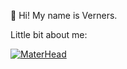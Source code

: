 👋 Hi! My name is Verners.

Little bit about me:

[![MaterHead](https://media3.giphy.com/media/qgQUggAC3Pfv687qPC/giphy.gif)](https://www.vernersgrzibovskis.com/)



<!--
**grzibovskis/grzibovskis** is a ✨ _special_ ✨ repository because its `README.md` (this file) appears on your GitHub profile.

Here are some ideas to get you started:

- 🔭 I’m currently working on ...
- 🌱 I’m currently learning ...
- 👯 I’m looking to collaborate on ...
- 🤔 I’m looking for help with ...
- 💬 Ask me about ...
- 📫 How to reach me: ...
- 😄 Pronouns: ...
- ⚡ Fun fact: ...
-->
